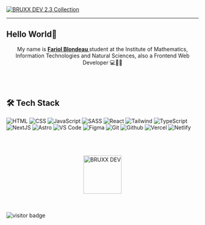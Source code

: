 <p >
   <a href="https://bruxx.netlify.app/">
    <img src="https://user-images.githubusercontent.com/81830567/235617166-5c876297-cb0c-462d-a322-d3f56e3a2c8c.png" alt="BRUXX DEV 2.3 Collection">
  </a>
</p>

<hr />

## Hello World👋

<p align="center"> My name is <strong><a href="https://bruxx.netlify.app/">
<brx>Fariol Blondeau</brx>
</a></strong> student at the Institute of Mathematics, Information Technologies and Natural Sciences, also a Frontend Web Developer 💻🔬🧪</p>

<!-- <brx> is the new tag -->
<br/>
<br/>

## 🛠️ Tech Stack

![HTML](https://img.shields.io/badge/HTML5-E34F26?style=for-the-badge&logo=html5&logoColor=white)
![CSS](https://img.shields.io/badge/-css3-1572B6?&style=for-the-badge&logo=css3&logoColor=white)
![JavaScript](https://img.shields.io/badge/-javascript-F7DF1E?&style=for-the-badge&logo=javascript&logoColor=black)
![SASS](https://img.shields.io/badge/Sass-CC6699?style=for-the-badge&logo=sass&logoColor=white)
![React](https://img.shields.io/badge/-ReactJS-242424?&style=for-the-badge&logo=react&logoColor=0cbaff)
![Tailwind](https://img.shields.io/badge/Tailwind-38B2AC?style=for-the-badge&logo=tailwind-css&logoColor=white)
![TypeScript](https://img.shields.io/badge/TypeScript-2589BD?style=for-the-badge&logo=typescript&logoColor=FFFFFF)
![NextJS](https://img.shields.io/badge/NextJS-FFF?style=for-the-badge&logo=vercel&logoColor=000)
![Astro](https://img.shields.io/badge/Astro-orange?style=for-the-badge&logo=astro&logoColor=000)
![VS Code](https://img.shields.io/badge/-VSCode-007ACC?&style=for-the-badge&logo=visual-studio-code&logoColor=white)
![Figma](https://img.shields.io/badge/figma-b668ff?style=for-the-badge&logo=figma&logoColor=white)
![Git](https://img.shields.io/badge/-Git-F05032?&style=for-the-badge&logo=git&logoColor=white)
![Github](https://img.shields.io/badge/Github-000?style=for-the-badge&logo=github&logoColor=FFFFFF)
![Vercel](https://img.shields.io/badge/Vercel-000000?style=for-the-badge&logo=vercel&logoColor=white)
![Netlify](https://img.shields.io/badge/Netlify-white?style=for-the-badge&logo=netlify&logoColor=black)

<br />
<br />
<br />
<div align="center">
  <a href="#">
    <img src="https://user-images.githubusercontent.com/81830567/155032492-db9b4016-2210-42cb-bec6-8d3f6e33bbff.svg" alt="BRUXX DEV" width="100" height="100"/>
  </a>
</div>

<br/>
<br/>

![visitor badge](https://visitor-badge.laobi.icu/badge?page_id=bruxx-6243.visitor-badge&left_color=red&right_color=green)

<!-- ![Python](https://img.shields.io/badge/Python-3254af?style=for-the-badge&logo=python&logoColor=FFE548) -->
